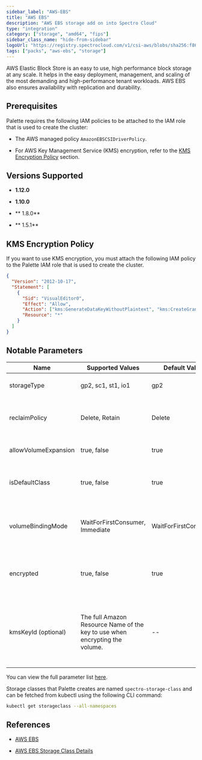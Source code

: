 ```yaml
---
sidebar_label: "AWS-EBS"
title: "AWS EBS"
description: "AWS EBS storage add on into Spectro Cloud"
type: "integration"
category: ["storage", "amd64", "fips"]
sidebar_class_name: "hide-from-sidebar"
logoUrl: "https://registry.spectrocloud.com/v1/csi-aws/blobs/sha256:f86813591b3b63b3afcf0a604a7c8c715660448585e89174908f3c6a421ad8d8?type=image/png"
tags: ["packs", "aws-ebs", "storage"]
---
```


AWS Elastic Block Store is an easy to use, high performance block storage at any scale. It helps in the easy deployment, management, and scaling of the most demanding and high-performance tenant workloads. AWS EBS also ensures availability with replication and durability.

## Prerequisites

Palette requires the following IAM policies to be attached to the IAM role that is used to create the cluster:

- The AWS managed policy `AmazonEBSCSIDriverPolicy`.

- For AWS Key Management Service (KMS) encryption, refer to the [KMS Encryption Policy](#kms-encryption-policy) section.

## Versions Supported

<Tabs queryString="version">

<TabItem label="1.12.x" value="1.12.x">

- **1.12.0**

</TabItem>

<TabItem label="1.10.x" value="1.10.x">

- **1.10.0**

</TabItem>

<TabItem label="1.8.x" value="1.8.x">

- ** 1.8.0**

</TabItem>

<TabItem label="1.5.x" value="1.5.x">

- ** 1.5.1**

</TabItem>
</Tabs>

## KMS Encryption Policy

If you want to use KMS encryption, you must attach the following IAM policy to the Palette IAM role that is used to create the cluster.

```json
{
  "Version": "2012-10-17",
  "Statement": [
    {
      "Sid": "VisualEditor0",
      "Effect": "Allow",
      "Action": ["kms:GenerateDataKeyWithoutPlaintext", "kms:CreateGrant"],
      "Resource": "*"
    }
  ]
}
```

## Notable Parameters

| Name                 | Supported Values                                                            | Default Value        | Description                                                                                                                                                                |
| -------------------- | --------------------------------------------------------------------------- | -------------------- | -------------------------------------------------------------------------------------------------------------------------------------------------------------------------- |
| storageType          | gp2, sc1, st1, io1                                                          | gp2                  | AWS Volume type to be used.                                                                                                                                                |
| reclaimPolicy        | Delete, Retain                                                              | Delete               | Defines whether volumes will be retained or deleted.                                                                                                                       |
| allowVolumeExpansion | true, false                                                                 | true                 | Flag to allow resizing a volume.                                                                                                                                           |
| isDefaultClass       | true, false                                                                 | true                 | Flag to denote if this StorageClass will be the default.                                                                                                                   |
| volumeBindingMode    | WaitForFirstConsumer, Immediate                                             | WaitForFirstConsumer | Controls when volumeBinding and dynamic provisioning should happen.                                                                                                        |
| encrypted            | true, false                                                                 | true                 | Denotes whether the EBS volume should be encrypted or not.                                                                                                                 |
| kmsKeyId (optional)  | The full Amazon Resource Name of the key to use when encrypting the volume. | --                   | If you don't provide the full Amazon Resource Name but **encrypted** is true, AWS [generates a key](https://kubernetes.io/docs/concepts/storage/storage-classes/#aws-ebs). |

You can view the full parameter list [here](https://github.com/kubernetes-sigs/aws-ebs-csi-driver#createvolume-parameters).

Storage classes that Palette creates are named `spectro-storage-class` and can be fetched from kubectl using the following CLI command:

```bash
kubectl get storageclass --all-namespaces
```

## References

- [AWS EBS](https://aws.amazon.com/ebs/)

- [AWS EBS Storage Class Details](https://kubernetes.io/docs/concepts/storage/storage-classes/#aws-ebs)
